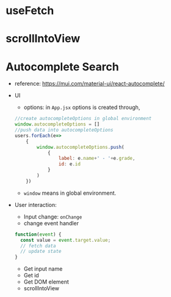 # useFetch


# scrollIntoView

# Autocomplete Search

  * reference: https://mui.com/material-ui/react-autocomplete/
  
  * UI
    * options: in `App.jsx` options is created through,
    ```js
    //create autocompleteOptions in global environment
    window.autocompleteOptions = []
    //push data into autocompleteOptions
    users.forEach(e=>
        {
            window.autocompleteOptions.push(
                {
                    label: e.name+' - '+e.grade,
                    id: e.id
                }
            )
        })
    ```

      * `window` means in global environment. 
  * User interaction:
    * Input change: `onChange`
    * change event handler
    ```js
    function(event) {
      const value = event.target.value;
      // fetch data
      // update state
    }
    ```


      * Get input name 
      * Get id
      * Get DOM element
      * scrollIntoView    